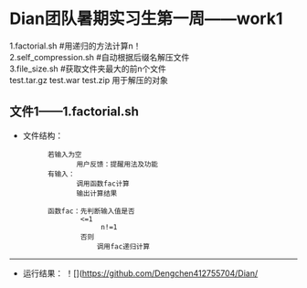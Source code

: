 Dian团队暑期实习生第一周——work1
=======
1.factorial.sh          #用递归的方法计算n！<br>
2.self_compression.sh   #自动根据后缀名解压文件<br>
3.file_size.sh          #获取文件夹最大的前n个文件<br>
test.tar.gz        test.war        test.zip 用于解压的对象

文件1——1.factorial.sh
----
* 文件结构：

            若输入为空
                   用户反馈：提醒用法及功能
            有输入：
                   调用函数fac计算
                   输出计算结果
                   
            函数fac：先判断输入值是否  
                    <=1  
                         n!=1
                    否则
                        调用fac递归计算                         
 ------     
 * 运行结果：
 ！[](https://github.com/Dengchen412755704/Dian/
 
 

